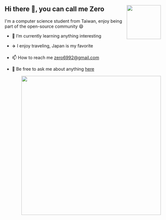 ## Hi there :wave:, you can call me Zero  <img align="right" width="110" src="https://komarev.com/ghpvc/?username=Zero6992&style=flat-square"/>


I'm a computer science student from Taiwan, enjoy being part of the open-source community :smile:


+ 🌱 I’m currently learning anything interesting

+ :airplane: I enjoy traveling, Japan is my favorite

+ :mailbox: How to reach me zero6992@gmail.com

+ 💬 Be free to ask me about anything [here](https://github.com/Zero6992/Zero6992/issues)

<img align="right" width="450" src="https://github-readme-stats.vercel.app/api?username=Zero6992&show_icons=true&theme=tokyonight&include_all_commits=true"/>
